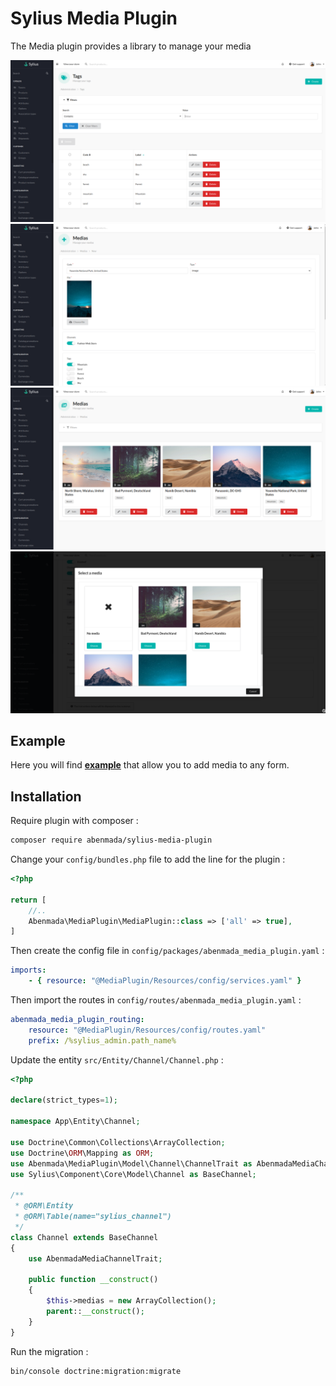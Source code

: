 <h1>Sylius Media Plugin</h1>

<p>
    The Media plugin provides a library to manage your media
</p>

![presentation photo](https://github.com/ayman-benmada/Sylius-Media-Plugin/blob/main/src/Resources/public/presentation-1.png?raw=true)
![presentation photo](https://github.com/ayman-benmada/Sylius-Media-Plugin/blob/main/src/Resources/public/presentation-2.png?raw=true)
![presentation photo](https://github.com/ayman-benmada/Sylius-Media-Plugin/blob/main/src/Resources/public/presentation-3.png?raw=true)
![presentation photo](https://github.com/ayman-benmada/Sylius-Media-Plugin/blob/main/src/Resources/public/presentation-4.png?raw=true)

## Example

Here you will find <strong><a href="https://github.com/ayman-benmada/Sylius-Media-Plugin/blob/main/docs/example.md">example</a></strong> that allow you to add media to any form.

## Installation

Require plugin with composer :

```bash
composer require abenmada/sylius-media-plugin
```

Change your `config/bundles.php` file to add the line for the plugin :

```php
<?php

return [
    //..
    Abenmada\MediaPlugin\MediaPlugin::class => ['all' => true],
]
```

Then create the config file in `config/packages/abenmada_media_plugin.yaml` :

```yaml
imports:
    - { resource: "@MediaPlugin/Resources/config/services.yaml" }
```

Then import the routes in `config/routes/abenmada_media_plugin.yaml` :

```yaml
abenmada_media_plugin_routing:
    resource: "@MediaPlugin/Resources/config/routes.yaml"
    prefix: /%sylius_admin.path_name%
```

Update the entity `src/Entity/Channel/Channel.php` :

```php
<?php

declare(strict_types=1);

namespace App\Entity\Channel;

use Doctrine\Common\Collections\ArrayCollection;
use Doctrine\ORM\Mapping as ORM;
use Abenmada\MediaPlugin\Model\Channel\ChannelTrait as AbenmadaMediaChannelTrait;
use Sylius\Component\Core\Model\Channel as BaseChannel;

/**
 * @ORM\Entity
 * @ORM\Table(name="sylius_channel")
 */
class Channel extends BaseChannel
{
    use AbenmadaMediaChannelTrait;

    public function __construct()
    {
        $this->medias = new ArrayCollection();
        parent::__construct();
    }
}
```

Run the migration :
```bash
bin/console doctrine:migration:migrate
```
